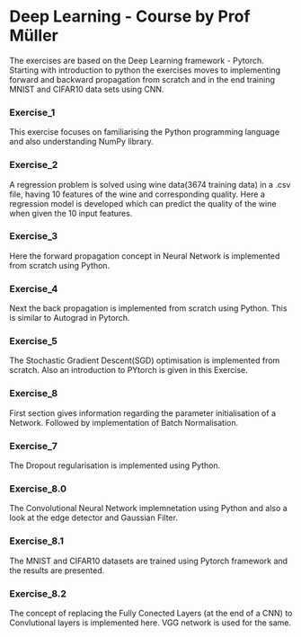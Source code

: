 # Deep Learning - Course by Prof Müller
The exercises are based on the Deep Learning framework - Pytorch. Starting with introduction to python the exercises moves to implementing forward and backward propagation from scratch and in the end training MNIST and CIFAR10 data sets using CNN.

### Exercise_1

This exercise focuses on familiarising the Python programming language and also understanding NumPy library.

### Exercise_2

A regression problem is solved using wine data(3674 training data) in a .csv file, having 10 features of the wine and corresponding quality. Here a regression model is developed which can predict the quality of the wine when given the 10 input features.

### Exercise_3

Here the forward propagation concept in Neural Network is implemented from scratch using Python.

### Exercise_4

Next the back propagation is implemented from scratch using Python. This is similar to Autograd in Pytorch.

### Exercise_5

The Stochastic Gradient Descent(SGD) optimisation is implemented from scratch. Also an introduction to PYtorch is given in this Exercise.

### Exercise_8

First section gives information regarding the parameter initialisation of a Network. Followed by implementation of Batch Normalisation.

### Exercise_7

The Dropout regularisation is implemented using Python.

### Exercise_8.0

The Convolutional Neural Network implemnetation using Python and also a look at the edge detector and Gaussian Filter.

### Exercise_8.1

The MNIST and CIFAR10 datasets are trained using Pytorch framework and the results are presented.

### Exercise_8.2

The concept of replacing the Fully Conected Layers (at the end of a CNN) to  Convlutional layers is implemented here. VGG network is used for the same. 






